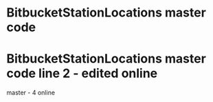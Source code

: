 # BitbucketStationLocations master code
# BitbucketStationLocations master code line 2 - edited online
master - 4 online
